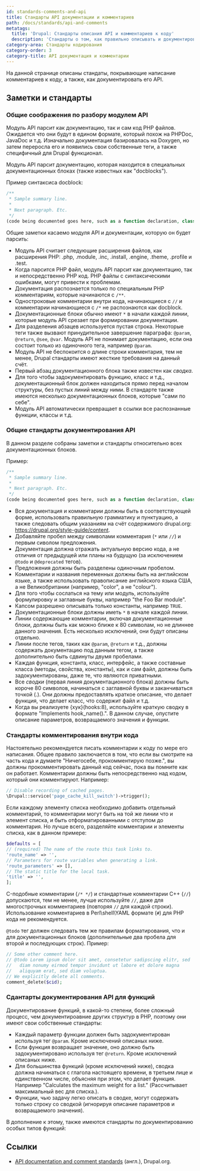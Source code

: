 ```yaml
---
id: standards-comments-and-api
title: Стандарты API документации и комментариев
path: /docs/standards/api-and-comments
metatags:
  title: 'Drupal: Стандарты описания API и комментариев к коду'
  description: 'Стандарты о том, как правильно описывать и документировать свой код в комментариях.'
category-area: Стандарты кодирования
category-order: 3
category-title: API документация и комментарии
---
```


На данной странице описаны стандаты, покрывающие написание комментариев к коду, а также, как документировать его API.

## Заметки и стандарты

### Общие соображения по разбору модулем API

Модуль API парсит как документацию, так и сам код PHP файлов. Ожидается что они будут в едином формате, который похож на PHPDoc, JavaDoc и т.д. Изначально документация базировалась на Doxygen, но затем переросла его и появились свои собственные теги, а также специфичный для Drupal функционал.

Модуль API парсит документацию, которая находится в специальных документационных блоках (также известных как "docblocks").

Пример синтаксиса docblock:

```php
/**
 * Sample summary line.
 *
 * Next paragraph. Etc.
 */
(code being documented goes here, such as a function declaration, class, etc.)
```

Общие заметки касаемо модуля API и документации, которую он будет парсить:

- Модуль API считает следующие расширения файлов, как расширения PHP: .php, .module, .inc, .install, .engine, .theme, .profile и .test.
- Когда парсится PHP файл, модуль API парсит как документацию, так и непосредственно PHP код. PHP файлы с синтаксическими ошибками, могут привести к проблемам.
- Документация распознается только по специальным PHP комментариям, которые начинаются с `/**`.
- Одностроковые комментарии внутри кода, начинающиеся с `//` и комментарии начинающиеся с `/*` не распознаются как docblock.
- Документационные блоки обычно имеют `*` в начали каждой линии, которые модуль API срезает при формировании документации.
- Для разделения абзацев используется пустая строка. Некоторые теги также вызвают принудительное завершение параграфа: `@param`, `@return`, `@see`, `@var`. Модуль API не понимает документацию, если она состоит только из одиночного тега, например `@param`.
- Модуль API не беспокоится о длине строки комментария, тем не менее, Drupal стандарты имеют жесткие требования на данный счёт.
- Первый абзац документационного блока также известен как _сводка_.
- Для того чтобы задокументировать функцию, класс и т.д., документационный блок должен находиться прямо перед началом структуры, без пустых линий между ними. В стандарте также имеются несколько документационных блоков, которые "сами по себе".
- Модуль API автоматически превращает в ссылки все распознанные функции, классы и т.д.

### Общие стандарты документирования API

В данном разделе собраны заметки и стандарты относительно всех документационных блоков.

Пример:

```php
/**
 * Sample summary line.
 *
 * Next paragraph. Etc.
 */
(code being documented goes here, such as a function declaration, class, etc.)
```

- Вся документация и комментарии должны быть в соответствующей форме, использовать правильную грамматику и пунктуацию, а также следовать общим указаниям на счёт содержимого drupal.org: <https://drupal.org/style-guide/content>.
- Добавляйте пробел между символами комментария (`*` или `//`) и первым сиволом предложения.
- Документация должна отражать актуальную версию кода, а не отличия от предыдущей или планы на будущую (за исключением `@todo` и `@deprecated` тегов).
- Предложения должны быть разделены одиночным пробелом.
- Комментарии и названия переменных должны быть на английском языке, а также использовать правописание английского языка США, а не Великобритании (например, "color", а не "colour").
- Для того чтобы сослаться на тему или модуль, используйте формулировку и заглавные буквы, например "the Foo Bar module".
- Капсом разрешено описывать только константы, например `TRUE`.
- Документационные блоки должны иметь `*` в начале каждой линии.
- Линии содержающие комментарии, включая документационные блоки, должны быть как можно ближе к 80 символам, но не длиннее данного значения. Есть несколько исключений, они будут описаны отдельно.
- Линии после тегов, таких как `@param`, `@return` и т.д., должны содержать документацию под данным тегом, а также дополнительно быть сдвинуты двумя пробелами.
- Каждая функция, константа, класс, интерфейс, а также составные класса (методы, свойства, константы), как и сам файл, должны быть задокументированы, даже те, что являются приватными.
- Все _сводки_ (первая линия документационного блока) должны быть короче 80 символов, начинаться с заглавной буквы и заканчиваться точкой (.). Они должны предоставлять краткое описание, что делает функция, что делает класс, что содержит файл и т.д.
- Когда вы реализуете {хук}(hooks:8), используйте краткую сводку в формате "Implements hook_name().". В данном случае, опустите описание параметров, возвращаемого значения и функции.

### Стандарты комментирования внутри кода

Настоятельно рекомендуется писать комментарии к коду по мере его написания. Общее правило заключается в том, что если вы смотрите на часть кода и думаете "Ничегосебе, прокомментирую позже.", вы должны прокомментировать данный код сейчас, пока вы помните как он работает. Комментарии должны быть непосредственно над кодом, который они комментируют. Например:

```php
// Disable recording of cached pages.
\Drupal::service('page_cache_kill_switch')->trigger();
```

Если каждому элементу списка необходимо добавить отдельный комментарий, то комментарии могут быть на той же линии что и элемент списка, и быть отформатированными с отступом до комментария. Но лучше всего, разделяйте комментарии и элементы списка, как в данном примере:

```php
$defaults = [
// (required) The name of the route this task links to.
'route_name' => '',
// Parameters for route variables when generating a link.
'route_parameters' => [],
// The static title for the local task.
'title' => '',
];
```

C-подобные комментарии (`/* */`) и стандартные комментарии C++ (`//`) допускаются, тем не менее, лучше используйте `//`, даже для многострочных комментариев (повторяя `//` для каждой строки). Использование комментариев в Perl\shell\YAML формате (`#`) для PHP кода не рекомендуется.

`@todo` тег должен следовать тем же правилам форматирования, что и для документационных блоков (дополнительные два пробела для второй и последующих строк). Пример:

```php
// Some other comment here.
// @todo Lorem ipsum dolor sit amet, consetetur sadipscing elitr, sed
//   diam nonumy eirmod tempor invidunt ut labore et dolore magna
//   aliquyam erat, sed diam voluptua.
// We explicitly delete all comments.
comment_delete($cid); 
```

### Сдантарты документирования API для функций

Документирование функций, в какой-то степени, более сложный процесс, чем документироавние других структур в PHP, поэтому они имеют свои собственные стандарты:

- Каждый параметр функции должен быть задокументирован используя тег `@param`. Кроме исключений описаных ниже.
- Если функция возвращает значение, оно должно быть задокументировано используя тег `@return`. Кроме исключений описаных ниже.
- Для большинства функций (кроме исключений ниже), сводка должна начинаться с глагола настоящего времени, в третьем лице и единственном числе, объясняя при этом, что делает функция. Например "Calculates the maximum weight for a list." (Рассчитывает максимальный вес для списка.).
- Функции, чью задачу легко описать в сводке, могут содержать только строку со сводкой (игнорируя описание параметров и возвращаемого значения).

В дополнение к этому, также имеются стандарты по документированию особых типов функций:



## Ссылки

- [API documentation and comment standards](https://www.drupal.org/docs/develop/standards/api-documentation-and-comment-standards) (англ.), Drupal.org.